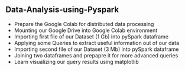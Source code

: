 ## Data-Analysis-using-Pyspark
* Prepare the Google Colab for distributed data processing
* Mounting our Google Drive into Google Colab environment
* Importing first file of our Dataset (1 Gb) into pySpark dataframe
* Applying some Queries to extract useful information out of our data
* Importing second file of our Dataset (3 Mb) into pySpark dataframe
* Joining two dataframes and prepapre it for more advanced queries
* Learn visualizing our query results using matplotlib
